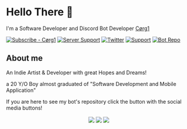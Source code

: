 # Hello There 👋

I'm a Software Developer and Discord Bot Developer [Cørg1](https://www.youtube.com/channel/UCnkviocxvPGS_80aNjJrCkQ)


[![Subscribe - Cørg1](https://img.shields.io/badge/Cørg1-F72424?style=for-the-badge&logo=youtube)](https://www.youtube.com/channel/UCnkviocxvPGS_80aNjJrCkQ)
[![Server Support](https://img.shields.io/badge/🐰_Bunny_Company_🐰-5865F2?style=for-the-badge&logo=discord&logoColor=FFFFFF)](https://discord.gg/UF4zErDJzD)
[![Twitter](https://img.shields.io/badge/@corgiOfficial1_(+18)-1DA1F2?style=for-the-badge&logo=twitter&logoColor=FFFFFF)](https://twitter.com/corgiOfficial1)
[![Support](https://img.shields.io/badge/Support_Me-FFDD00?style=for-the-badge&logo=buymeacoffee&logoColor=000000)](https://discord.gg/UF4zErDJzD)
[![Bot Repo](https://img.shields.io/badge/Bot_Project-34E1EB?style=for-the-badge&logo=discord&logoColor=FFFFFF)](https://github.com/Cd-corgi/OtterBot-project)


## About me

An Indie Artist & Developer with great Hopes and Dreams!

a 20 Y/O Boy almost graduated of "Software Development and Mobile Application"

If you are here to see my bot's repository click the button with the social media buttons!

<p align="center">
<img align="center" src="https://github-readme-stats.vercel.app/api?username=cd-corgi&show_icons=true&theme=tokyonight" />
  
<img align="center" src="https://youtube-stats-card.vercel.app/api?channelid=UCnkviocxvPGS_80aNjJrCkQ&theme=tokyonight&hide_icons=true" />

<img align="center" src="https://github-readme-stats.vercel.app/api/top-langs?username=cd-corgi&layout=compact&theme=blue-green"/>
</p>
